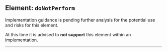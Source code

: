 ## Element: `doNotPerform` <span class="mro-circle avoid" title="Avoid"></span>

Implementation guidance is pending further analysis for the potential use and risks for this element.

At this time it is advised to **not support** this element within an implementation.

---